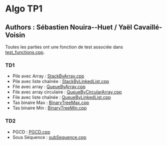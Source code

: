 # Algo TP1

## Authors : Sébastien Nouira--Huet / Yaël Cavaillé-Voisin

Toutes les parties ont une fonction de test associée dans [test_functions.cpp](src/test_functions.cpp).

### TD1
- Pile avec Array : [StackByArray.cpp](src/stack/StackByArray.cpp)
- Pile avec liste chaînée : [StackByLinkedList.cpp](src/stack/StackByLinkedList.cpp)
- File avec array : [QueueByArray.cpp](src/queue/QueueByArray.cpp)
- File avec array circulaire : [QueueByCircularArray.cpp](src/queue/QueueByCircularArray.cpp)
- File avec liste chaînée : [QueueByLinkedList.cpp](src/queue/QueueByLinkedList.cpp)
- Tas binaire Max : [BinaryTreeMax.cpp](src/binary_tree/BinaryTreeMax.cpp)
- Tas binaire Min : [BinaryTreeMin.cpp](src/binary_tree/BinaryTreeMin.cpp)

### TD2
- PGCD : [PGCD.cpp](src/PGCD.cpp)
- Sous Séquence : [subSequence.cpp](src/subSequence.cpp)



